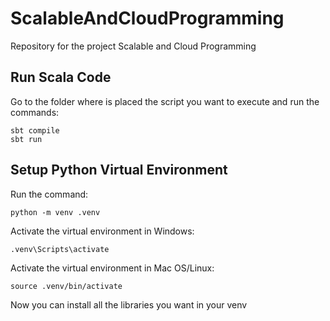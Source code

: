 # ScalableAndCloudProgramming
Repository for the project Scalable and Cloud Programming

## Run Scala Code
Go to the folder where is placed the script you want to execute and run the commands:

```
sbt compile
sbt run
``` 

## Setup Python Virtual Environment

Run the command:
```
python -m venv .venv
``` 

Activate the virtual environment in Windows:

``` 
.venv\Scripts\activate
``` 

Activate the virtual environment in Mac OS/Linux:

``` 
source .venv/bin/activate
``` 

Now you can install all the libraries you want in your venv